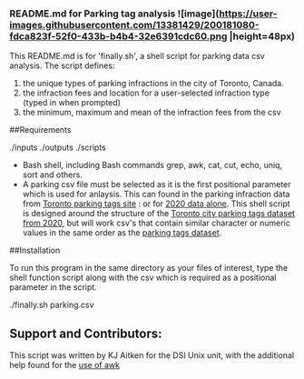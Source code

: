 ### README.md for Parking tag analysis                      ![image](https://user-images.githubusercontent.com/13381429/200181080-fdca823f-52f0-433b-b4b4-32e6391cdc60.png |height=48px)

This README.md is for 'finally.sh',  a shell script for parking data csv analysis. The script defines:

  1. the unique types of parking infractions in the city of Toronto, Canada.
  2. the infraction fees and location for a user-selected infraction type (typed in when prompted)
  3. the minimum, maximum and mean of the infraction fees from the csv


##Requirements  

./inputs
./outputs
./scripts

 - Bash shell, including Bash commands grep, awk, cat, cut, echo, uniq, sort and others. 
 - A parking csv file must be selected as it is the first positional parameter which is used for anlaysis. This can found in the parking infraction data from [Toronto parking tags site](https://open.toronto.ca/dataset/parking-tickets/) : 
 or for [2020 data alone](https://ckan0.cf.opendata.inter.prod-toronto.ca/dataset/8c233bc2-1879-44ff-a0e4-9b69a9032c54/resource/0d26a209-6e61-4154-9d70-8a6ad0e2d14d/download/parking-tickets-2020.zip). This shell script is designed around the structure of the [Toronto city parking tags dataset from 2020](https://open.toronto.ca/dataset/parking-tickets/), but will work csv's that contain similar character or numeric values in the same order as the [parking tags dataset](https://ckan0.cf.opendata.inter.prod-toronto.ca/dataset/8c233bc2-1879-44ff-a0e4-9b69a9032c54/resource/0d26a209-6e61-4154-9d70-8a6ad0e2d14d/download/parking-tickets-2020.zip). 


##Installation

To run this program in the same directory as your files of interest, 
type the shell function script along with the csv which is required as a positional parameter in the script. 

  ./finally.sh parking.csv
  
 ## Support and Contributors: 
 
 This script was written by KJ Aitken for the DSI Unix unit, with the additional help found for the [use of awk](https://stackoverflow.com/questions/214363/whats-the-quickest-way-to-get-the-mean-of-a-set-of-numbers-from-the-command-lin)
